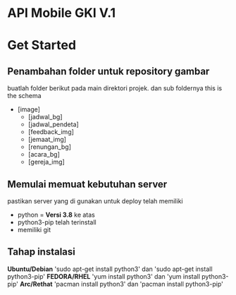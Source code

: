 # API Mobile GKI V.1

# Get Started
## Penambahan folder untuk repository gambar
buatlah folder berikut pada main direktori projek. dan sub foldernya
this is the schema
 * [image]
   * [jadwal_bg]
   * [jadwal_pendeta]
   * [feedback_img]
   * [jemaat_img]
   * [renungan_bg]
   * [acara_bg]
   * [gereja_img]
  
## Memulai memuat kebutuhan server
pastikan server yang di gunakan untuk deploy telah memiliki
 * python = **Versi 3.8** ke atas
 * python3-pip telah terinstall
 * memiliki git

## Tahap instalasi
**Ubuntu/Debian**
'sudo apt-get install python3'
dan
'sudo apt-get install python3-pip'
**FEDORA/RHEL**
'yum install python3'
dan
'yum install python3-pip'
**Arc/Rethat**
'pacman install python3'
dan
'pacman install python3-pip'



